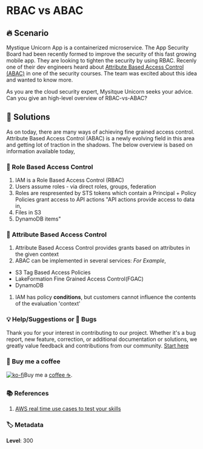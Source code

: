 # RBAC vs ABAC

## 🔥 Scenario

Mystique Unicorn App is a containerized microservice. The App Security Board had been recently formed to improve the security of this fast growing mobile app. They are looking to tighten the security by using RBAC. Recenly one of their dev engineers heard about [Attribute Based Access Control (ABAC)][101] in one of the security courses. The team was excited about this idea and wanted to know more.

As you are the cloud security expert, Mysitque Unicorn seeks your advice. Can you give an high-level overview of RBAC-vs-ABAC?

## 🎯 Solutions

As on today, there are many ways of achieving fine grained access control. Attribute Based Access Control (ABAC) is a newly evolving field in this area and getting lot of traction in the shadows. The below overview is based on information available today,

### 📌 Role Based Access Control

1. IAM is a Role Based Access Control (RBAC)
1. Users assume roles - via direct roles, groups, federation
1. Roles are respresented by STS tokens which contain a Principal + Policy
   Policies grant access to API actions
   "API actions provide access to data in,
1. Files in S3
1. DynamoDB items"

### 📌 Attribute Based Access Control

1. Attribute Based Access Control provides grants based on attributes in the given context
1. ABAC can be implemented in several services: _For Example_,

- S3 Tag Based Access Policies
- LakeFormation Fine Grained Access Control(FGAC)
- DynamoDB

1. IAM has policy **conditions**, but customers cannot influence the contents of the evaluation 'context'

### 💡 Help/Suggestions or 🐛 Bugs

Thank you for your interest in contributing to our project. Whether it's a bug report, new feature, correction, or additional documentation or solutions, we greatly value feedback and contributions from our community. [Start here][200]

### 👋 Buy me a coffee

[![ko-fi](https://www.ko-fi.com/img/githubbutton_sm.svg)](https://ko-fi.com/Q5Q41QDGK)Buy me a [coffee ☕][900].

### 📚 References

1. [AWS real time use cases to test your skills][1]

### 🏷️ Metadata

**Level**: 300

[1]: https://github.com/miztiik/aws-real-time-use-cases
[100]: https://www.udemy.com/course/aws-cloud-security/?referralCode=B7F1B6C78B45ADAF77A9
[101]: https://www.udemy.com/course/aws-cloud-security-proactive-way/?referralCode=71DC542AD4481309A441
[102]: https://www.udemy.com/course/aws-cloud-development-kit-from-beginner-to-professional/?referralCode=E15D7FB64E417C547579
[103]: https://www.udemy.com/course/aws-cloudformation-basics?referralCode=93AD3B1530BC871093D6
[200]: https://github.com/miztiik/cfn-challenges/issues
[899]: https://www.udemy.com/user/n-kumar/
[900]: https://ko-fi.com/miztiik
[901]: https://ko-fi.com/Q5Q41QDGK
